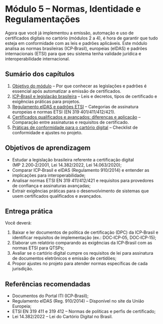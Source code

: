 # Módulo 5 – Normas, Identidade e Regulamentações

Agora que você já implementou a emissão, automação e uso de certificados digitais no cartório (módulos 2 a 4), é hora de garantir que tudo esteja em conformidade com as leis e padrões aplicáveis. Este módulo analisa as normas brasileiras (ICP‑Brasil), europeias (eIDAS) e padrões internacionais (ETSI) para que seu sistema tenha validade jurídica e interoperabilidade internacional.

## Sumário dos capítulos

1. [Objetivo do módulo](01_objetivo.md) – Por que conhecer as legislações e padrões é essencial após automatizar a emissão de certificados.
2. [ICP‑Brasil e legislação brasileira](02_icp_brasil.md) – Leis e decretos, tipos de certificado e exigências práticas para projetos.
3. [Regulamento eIDAS e padrões ETSI](03_eidas_etsi.md) – Categorias de assinatura europeias e normas ETSI (EN 319 401/411/412/421).
4. [Certificados qualificados e avançados: diferenças e aplicação](04_certificados_qualificados_e_avancados.md) – Comparação entre assinaturas e requisitos de certificado.
5. [Práticas de conformidade para o cartório digital](05_praticas_conformidade.md) – Checklist de conformidade e ajustes no projeto.

## Objetivos de aprendizagem

- Estudar a legislação brasileira referente a certificação digital (MP 2.200‑2/2001, Lei 14.382/2022, Lei 14.063/2020);
- Comparar ICP‑Brasil e eIDAS (Regulamento 910/2014) e entender as implicações para interoperabilidade;
- Analisar normas ETSI EN 319 411/412/421 e requisitos para provedores de confiança e assinaturas avançadas;
- Extrair exigências práticas para o desenvolvimento de sistemas que usem certificados qualificados e avançados.

## Entrega prática

Você deverá:

1. Baixar e ler documentos de política de certificação (DPC) da ICP‑Brasil e identificar requisitos de implementação (ex.: DOC‑ICP‑05, DOC‑ICP‑15);
2. Elaborar um relatório comparando as exigências da ICP‑Brasil com as normas ETSI para QTSPs;
3. Avaliar se o cartório digital cumpre os requisitos de lei para assinatura de documentos eletrônicos e emissão de certidões;
4. Propor ajustes no projeto para atender normas específicas de cada jurisdição.

## Referências recomendadas

- Documentos do Portal ITI (ICP‑Brasil);
- Regulamento eIDAS (Reg. 910/2014) – Disponível no site da União Europeia;
- ETSI EN 319 411 e 319 412 – Normas de políticas e perfis de certificado;
- Lei 14.382/2022 – Lei do Cartório Digital no Brasil.
